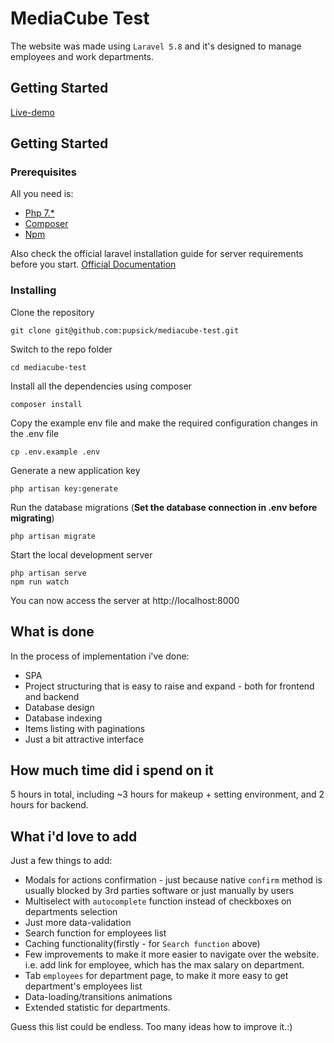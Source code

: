 # MediaCube Test

The website was made using `Laravel 5.8` and it's designed to manage employees and work departments.

## Getting Started

[Live-demo](http://185.189.255.94:888)

## Getting Started

### Prerequisites

All you need is:
- [Php 7.*](http://php.net/downloads.php)
- [Composer](https://getcomposer.org/download/)
- [Npm](https://www.npmjs.com/get-npm)

Also check the official laravel installation guide for server requirements before you start. [Official Documentation](https://laravel.com/docs/5.8/installation#installation)

### Installing

Clone the repository

    git clone git@github.com:pupsick/mediacube-test.git

Switch to the repo folder

    cd mediacube-test

Install all the dependencies using composer

    composer install

Copy the example env file and make the required configuration changes in the .env file

    cp .env.example .env

Generate a new application key

    php artisan key:generate

Run the database migrations (**Set the database connection in .env before migrating**)

    php artisan migrate

Start the local development server

    php artisan serve
    npm run watch

You can now access the server at http://localhost:8000

## What is done

In the process of implementation i've done:
- SPA
- Project structuring that is easy to raise and expand - both for frontend and backend
- Database design
- Database indexing
- Items listing with paginations
- Just a bit attractive interface

## How much time did i spend on it

5 hours in total, including ~3 hours for makeup + setting environment, and 2 hours for backend.

## What i'd love to add

Just a few things to add:
- Modals for actions confirmation - just because native `confirm` method is usually blocked by 3rd parties software or just manually by users
- Multiselect with `autocomplete` function instead of checkboxes on departments selection
- Just more data-validation
- Search function for employees list
- Caching functionality(firstly - for `Search function` above)
- Few improvements to make it more easier to navigate over the website. i.e. add link for employee, which has the max salary on department.
- Tab `employees` for department page, to make it more easy to get department's employees list
- Data-loading/transitions animations
- Extended statistic for departments.

Guess this list could be endless. Too many ideas how to improve it.:)




